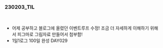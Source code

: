 ### 230203_TIL

<br>

* 어제 공부하고 블로그에 올렸던 이벤트루프 수정! 조금 더 자세하게 이해하기 위해서 피그마로 그림자료 만들어서 첨부함!
* 1일1로그 100일 완성 DAY029